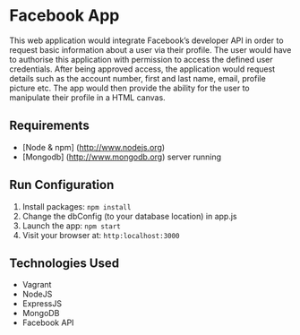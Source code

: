 # Facebook App

This web application would integrate Facebook’s developer API in order to request basic information about a user via their profile. The user would have to authorise this application with permission to access the defined user credentials. After being approved access, the application would request details such as the account number, first and last name, email, profile picture etc. The app would then provide the ability for the user to manipulate their profile in a HTML canvas.


## Requirements
- [Node & npm] (http://www.nodejs.org)
- [Mongodb] (http://www.mongodb.org) server running


## Run Configuration
1. Install packages: `npm install`
2. Change the dbConfig (to your database location) in app.js
3. Launch the app: `npm start`
4. Visit your browser at: `http:localhost:3000`


## Technologies Used
* Vagrant
* NodeJS
* ExpressJS
* MongoDB
* Facebook API
